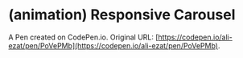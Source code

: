 # (animation)  Responsive  Carousel 

A Pen created on CodePen.io. Original URL: [https://codepen.io/ali-ezat/pen/PoVePMb](https://codepen.io/ali-ezat/pen/PoVePMb).

